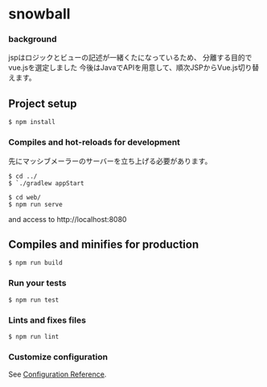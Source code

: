 # snowball
### background
jspはロジックとビューの記述が一緒くたになっているため、
分離する目的でvue.jsを選定しました
今後はJavaでAPIを用意して、順次JSPからVue.js切り替えます。

## Project setup
```
$ npm install
```

### Compiles and hot-reloads for development
先にマッシブメーラーのサーバーを立ち上げる必要があります。
```
$ cd ../
$ `./gradlew appStart
```

```
$ cd web/
$ npm run serve
```
and access to http://localhost:8080

## Compiles and minifies for production
```
$ npm run build
```

### Run your tests
```
$ npm run test
```

### Lints and fixes files
```
$ npm run lint
```

### Customize configuration
See [Configuration Reference](https://cli.vuejs.org/config/).
